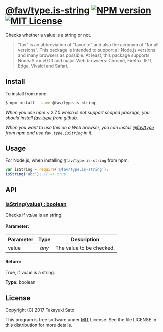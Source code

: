 # [@fav/type.is-string][repo-url] [![NPM version][npm-img]][npm-url] [![MIT License][mit-img]][mit-url]

Checks whether a value is a string or not.

> "fav" is an abbreviation of "favorite" and also the acronym of "for all versions".
> This package is intended to support all Node.js versions and many browsers as possible.
> At least, this package supports NodeJS >= v0.10 and major Web browsers: Chrome, Firefox, IE11, Edge, Vivaldi and Safari.

## Install

To install from npm:

```sh
$ npm install --save @fav/type.is-string
```

*When you use npm < 2.7.0 which is not support scoped package, you should install [fav-type][repo-url] from github.*

*When you want to use this on a Web browser, you can install [@fav/type][npm-url] from npm and use `fav.type.isString` in it.*

## Usage

For Node.js, when installing `@fav/type.is-string` from npm:

```js
var isString = require('@fav/type.is-string');
isString('abc'); // => true
```

## API

### <u>isString(value) : boolean</u>

Checks if *value* is an string.

#### Parameter:

| Parameter |  Type  | Description               |
|-----------|:------:|---------------------------|
| value     | *any*  | The value to be checked.  |

#### Return:

True, if *value* is a string.

**Type:** boolean

## License

Copyright (C) 2017 Takayuki Sato

This program is free software under [MIT][mit-url] License.
See the file LICENSE in this distribution for more details.

[repo-url]: https://github.com/sttk/fav-type/
[npm-img]: https://img.shields.io/badge/npm-v0.4.0-blue.svg
[npm-url]: https://www.npmjs.com/package/@fav/type.is-string
[mit-img]: https://img.shields.io/badge/license-MIT-green.svg
[mit-url]: https://opensource.org/licenses/MIT
